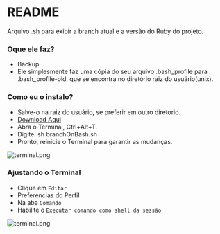 # README #

Arquivo .sh para exibir a branch atual e a versão do Ruby do projeto.

### Oque ele faz? ###

* Backup
* Ele simplesmente faz uma cópia do seu arquivo .bash_profile para .bash_profile-old, que se encontra no diretório raiz do usuário(unix).

### Como eu o instalo? ###

* Salve-o na raiz do usuário, se preferir em outro diretorio.
* [Download Aqui](https://bitbucket.org/adalbertohofmann/branchonbash/raw/442a1fb9a7d447570dd94e658347dc3245fbc789/branchOnBash.sh)
* Abra o Terminal, Ctrl+Alt+T.
* Digite: sh branchOnBash.sh
* Pronto, reinicie o Terminal para garantir as mudanças.

![terminal.png](https://bitbucket.org/repo/g4k8yK/images/3929008550-terminal.png)

### Ajustando o Terminal ###

* Clique em `Editar`
* Preferencias do Perfil
* Na aba `Comando`
* Habilite o `Executar comando como shell da sessão`

![terminal.png](https://bitbucket.org/repo/g4k8yK/images/915668319-terminal.png)